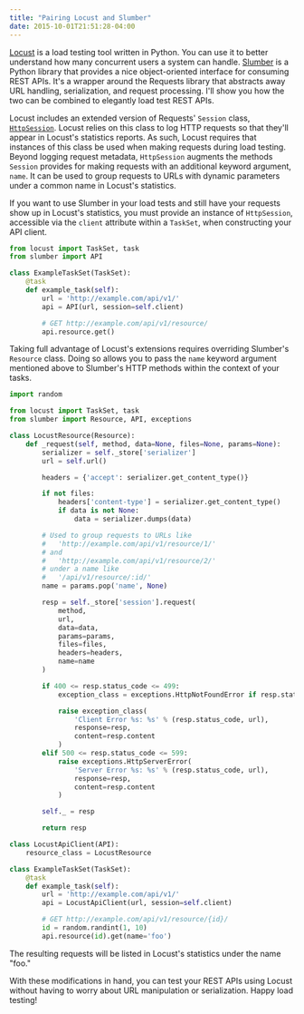 ```yaml
---
title: "Pairing Locust and Slumber"
date: 2015-10-01T21:51:28-04:00
---
```


[Locust](https://github.com/locustio/locust) is a load testing tool written in Python. You can use it to better understand how many concurrent users a system can handle. [Slumber](https://github.com/samgiles/slumber) is a Python library that provides a nice object-oriented interface for consuming REST APIs. It's a wrapper around the Requests library that abstracts away URL handling, serialization, and request processing. I'll show you how the two can be combined to elegantly load test REST APIs.

Locust includes an extended version of Requests' `Session` class, [`HttpSession`](http://docs.locust.io/en/latest/api.html#httpsession-class). Locust relies on this class to log HTTP requests so that they'll appear in Locust's statistics reports. As such, Locust requires that instances of this class be used when making requests during load testing. Beyond logging request metadata, `HttpSession` augments the methods `Session` provides for making requests with an additional keyword argument, `name`. It can be used to group requests to URLs with dynamic parameters under a common name in Locust's statistics.

If you want to use Slumber in your load tests and still have your requests show up in Locust's statistics, you must provide an instance of `HttpSession`, accessible via the `client` attribute within a `TaskSet`, when constructing your API client.

```python
from locust import TaskSet, task
from slumber import API

class ExampleTaskSet(TaskSet):
    @task
    def example_task(self):
        url = 'http://example.com/api/v1/'
        api = API(url, session=self.client)

        # GET http://example.com/api/v1/resource/
        api.resource.get()
```

Taking full advantage of Locust's extensions requires overriding Slumber's `Resource` class. Doing so allows you to pass the `name` keyword argument mentioned above to Slumber's HTTP methods within the context of your tasks.

```python
import random

from locust import TaskSet, task
from slumber import Resource, API, exceptions

class LocustResource(Resource):
    def _request(self, method, data=None, files=None, params=None):
        serializer = self._store['serializer']
        url = self.url()

        headers = {'accept': serializer.get_content_type()}

        if not files:
            headers['content-type'] = serializer.get_content_type()
            if data is not None:
                data = serializer.dumps(data)

        # Used to group requests to URLs like
        #   'http://example.com/api/v1/resource/1/'
        # and
        #   'http://example.com/api/v1/resource/2/'
        # under a name like
        #   '/api/v1/resource/:id/'
        name = params.pop('name', None)

        resp = self._store['session'].request(
            method,
            url,
            data=data,
            params=params,
            files=files,
            headers=headers,
            name=name
        )

        if 400 <= resp.status_code <= 499:
            exception_class = exceptions.HttpNotFoundError if resp.status_code == 404 else exceptions.HttpClientError

            raise exception_class(
                'Client Error %s: %s' % (resp.status_code, url),
                response=resp,
                content=resp.content
            )
        elif 500 <= resp.status_code <= 599:
            raise exceptions.HttpServerError(
                'Server Error %s: %s' % (resp.status_code, url),
                response=resp,
                content=resp.content
            )

        self._ = resp

        return resp

class LocustApiClient(API):
    resource_class = LocustResource

class ExampleTaskSet(TaskSet):
    @task
    def example_task(self):
        url = 'http://example.com/api/v1/'
        api = LocustApiClient(url, session=self.client)

        # GET http://example.com/api/v1/resource/{id}/
        id = random.randint(1, 10)
        api.resource(id).get(name='foo')
```

The resulting requests will be listed in Locust's statistics under the name "foo."

With these modifications in hand, you can test your REST APIs using Locust without having to worry about URL manipulation or serialization. Happy load testing!
